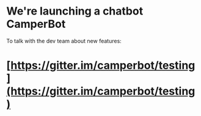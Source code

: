 # We're launching a chatbot **CamperBot**

To talk with the dev team about new features:
# [https://gitter.im/camperbot/testing](https://gitter.im/camperbot/testing)


